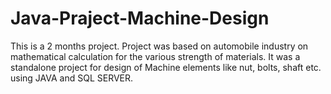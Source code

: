 # Java-Praject-Machine-Design
This is a 2 months project. Project was based on automobile industry on mathematical calculation for the various strength of materials. It was a standalone project for design of Machine elements like nut, bolts, shaft etc. using JAVA and SQL SERVER.
